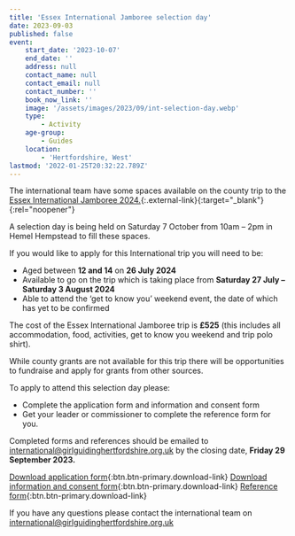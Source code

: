 ```yaml
---
title: 'Essex International Jamboree selection day'
date: 2023-09-03
published: false
event:
    start_date: '2023-10-07'
    end_date: ''
    address: null
    contact_name: null
    contact_email: null
    contact_number: ''
    book_now_link: ''
    image: '/assets/images/2023/09/int-selection-day.webp'
    type:
        - Activity
    age-group:
        - Guides
    location:
        - 'Hertfordshire, West'
lastmod: '2022-01-25T20:32:22.789Z'
---
```

The international team have some spaces available on the county trip to the [Essex International Jamboree 2024.](https://eij.org.uk/){:.external-link}{:target="_blank"}{:rel="noopener"}

A selection day is being held on Saturday 7 October from 10am – 2pm in Hemel Hempstead to fill these spaces.

If you would like to apply for this International trip you will need to be:

- Aged between **12 and 14** on **26 July 2024**
- Available to go on the trip which is taking place from **Saturday 27 July – Saturday 3 August 2024**
- Able to attend the ‘get to know you’ weekend event, the date of which has yet to be confirmed

The cost of the Essex International Jamboree trip is **£525** (this includes all accommodation, food, activities, get to know you weekend and trip polo shirt).  

While county grants are not available for this trip there will be opportunities to fundraise and apply for grants from other sources.

To apply to attend this selection day please:

- Complete the application form and information and consent form
- Get your leader or commissioner to complete the reference form for you.  

Completed forms and references should be emailed to <international@girlguidinghertfordshire.org.uk> by the closing date, **Friday 29 September 2023.**

[Download application form](/assets/docs/2023/application-form-girls-eo.docx){:btn.btn-primary.download-link} [Download information and consent form](/assets/docs/2023/info-cons-essex-only.docx){:btn.btn-primary.download-link} [Reference form](/assets/docs/2023/inter-reference-form.docx){:btn.btn-primary.download-link}

If you have any questions please contact the international team on <international@girlguidinghertfordshire.org.uk>
